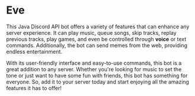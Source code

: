 # Eve
This Java Discord API bot offers a variety of features that can enhance any server experience. It can play music, queue songs, skip tracks, replay previous tracks, play games, and even be controlled through **voice** or text commands. Additionally, the bot can send memes from the web, providing endless entertainment.

With its user-friendly interface and easy-to-use commands, this bot is a great addition to any server. Whether you're looking for music to set the tone or just want to have some fun with friends, this bot has something for everyone. So, add it to your server today and start enjoying all the amazing features it has to offer!
